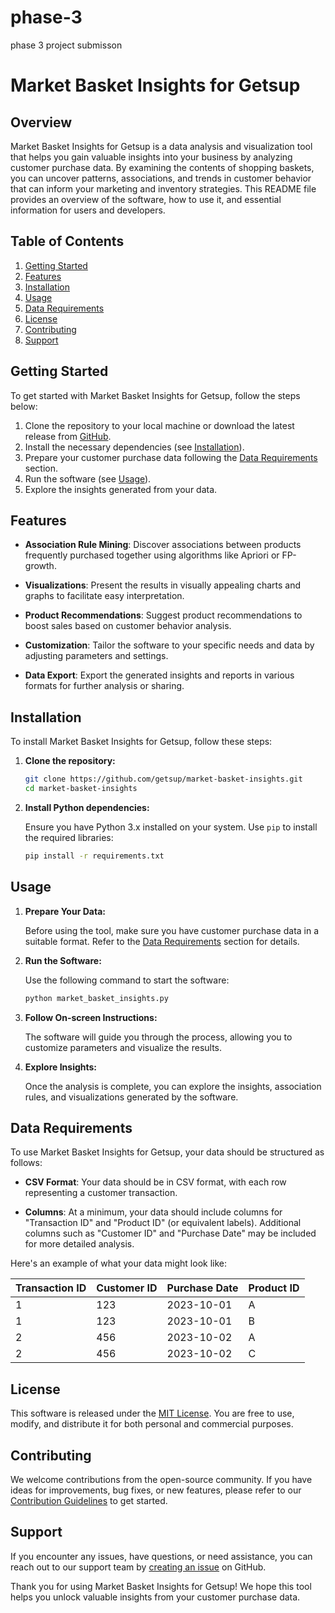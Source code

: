 # phase-3
phase 3 project submisson
# Market Basket Insights for Getsup

## Overview

Market Basket Insights for Getsup is a data analysis and visualization tool that helps you gain valuable insights into your business by analyzing customer purchase data. By examining the contents of shopping baskets, you can uncover patterns, associations, and trends in customer behavior that can inform your marketing and inventory strategies. This README file provides an overview of the software, how to use it, and essential information for users and developers.

## Table of Contents

1. [Getting Started](#getting-started)
2. [Features](#features)
3. [Installation](#installation)
4. [Usage](#usage)
5. [Data Requirements](#data-requirements)
6. [License](#license)
7. [Contributing](#contributing)
8. [Support](#support)

## Getting Started

To get started with Market Basket Insights for Getsup, follow the steps below:

1. Clone the repository to your local machine or download the latest release from [GitHub](https://github.com/getsup/market-basket-insights).
2. Install the necessary dependencies (see [Installation](#installation)).
3. Prepare your customer purchase data following the [Data Requirements](#data-requirements) section.
4. Run the software (see [Usage](#usage)).
5. Explore the insights generated from your data.

## Features

- **Association Rule Mining**: Discover associations between products frequently purchased together using algorithms like Apriori or FP-growth.

- **Visualizations**: Present the results in visually appealing charts and graphs to facilitate easy interpretation.

- **Product Recommendations**: Suggest product recommendations to boost sales based on customer behavior analysis.

- **Customization**: Tailor the software to your specific needs and data by adjusting parameters and settings.

- **Data Export**: Export the generated insights and reports in various formats for further analysis or sharing.

## Installation

To install Market Basket Insights for Getsup, follow these steps:

1. **Clone the repository:**

   ```bash
   git clone https://github.com/getsup/market-basket-insights.git
   cd market-basket-insights
   ```

2. **Install Python dependencies:**

   Ensure you have Python 3.x installed on your system. Use `pip` to install the required libraries:

   ```bash
   pip install -r requirements.txt
   ```

## Usage

1. **Prepare Your Data:**

   Before using the tool, make sure you have customer purchase data in a suitable format. Refer to the [Data Requirements](#data-requirements) section for details.

2. **Run the Software:**

   Use the following command to start the software:

   ```bash
   python market_basket_insights.py
   ```

3. **Follow On-screen Instructions:**

   The software will guide you through the process, allowing you to customize parameters and visualize the results.

4. **Explore Insights:**

   Once the analysis is complete, you can explore the insights, association rules, and visualizations generated by the software.

## Data Requirements

To use Market Basket Insights for Getsup, your data should be structured as follows:

- **CSV Format**: Your data should be in CSV format, with each row representing a customer transaction.

- **Columns**: At a minimum, your data should include columns for "Transaction ID" and "Product ID" (or equivalent labels). Additional columns such as "Customer ID" and "Purchase Date" may be included for more detailed analysis.

Here's an example of what your data might look like:

| Transaction ID | Customer ID | Purchase Date | Product ID |
| -------------- | ----------- | ------------- | ---------- |
| 1              | 123         | 2023-10-01    | A          |
| 1              | 123         | 2023-10-01    | B          |
| 2              | 456         | 2023-10-02    | A          |
| 2              | 456         | 2023-10-02    | C          |

## License

This software is released under the [MIT License](LICENSE). You are free to use, modify, and distribute it for both personal and commercial purposes.

## Contributing

We welcome contributions from the open-source community. If you have ideas for improvements, bug fixes, or new features, please refer to our [Contribution Guidelines](CONTRIBUTING.md) to get started.

## Support

If you encounter any issues, have questions, or need assistance, you can reach out to our support team by [creating an issue](https://github.com/getsup/market-basket-insights/issues) on GitHub.

Thank you for using Market Basket Insights for Getsup! We hope this tool helps you unlock valuable insights from your customer purchase data.
